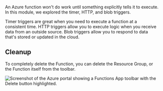 An Azure function won't do work until something explicitly tells it to execute. In this module, we explored the timer, HTTP, and blob triggers.

Timer triggers are great when you need to execute a function at a consistent time. HTTP triggers allow you to execute logic when you receive data from an outside source. Blob triggers allow you to respond to data that's stored or updated in the cloud.

## Cleanup

To completely delete the Function, you can delete the Resource Group, or the Function itself from the toolbar.

![Screenshot of the Azure portal showing a Functions App toolbar with the Delete button highlighted.](../media/6-delete-function.png)
